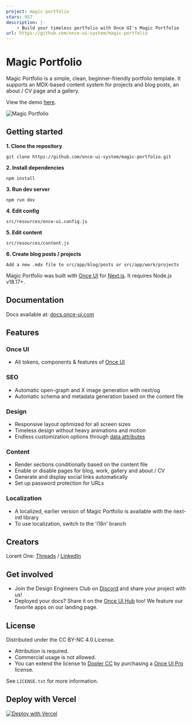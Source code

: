 ```yaml
---
project: magic-portfolio
stars: 957
description: |-
    ⚡ Build your timeless portfolio with Once UI's Magic Portfolio
url: https://github.com/once-ui-system/magic-portfolio
---
```


# Magic Portfolio

Magic Portfolio is a simple, clean, beginner-friendly portfolio template. It supports an MDX-based content system for projects and blog posts, an about / CV page and a gallery.

View the demo [here](https://demo.magic-portfolio.com).

![Magic Portfolio](public/images/og/home.jpg)

## Getting started

**1. Clone the repository**
```
git clone https://github.com/once-ui-system/magic-portfolio.git
```

**2. Install dependencies**
```
npm install
```

**3. Run dev server**
```
npm run dev
```

**4. Edit config**
```
src/resources/once-ui.config.js
```

**5. Edit content**
```
src/resources/content.js
```

**6. Create blog posts / projects**
```
Add a new .mdx file to src/app/blog/posts or src/app/work/projects
```

Magic Portfolio was built with [Once UI](https://once-ui.com) for [Next.js](https://nextjs.org). It requires Node.js v18.17+.

## Documentation

Docs available at: [docs.once-ui.com](https://docs.once-ui.com/docs/magic-portfolio/quick-start)

## Features

### Once UI
- All tokens, components & features of [Once UI](https://once-ui.com)

### SEO
- Automatic open-graph and X image generation with next/og
- Automatic schema and metadata generation based on the content file

### Design
- Responsive layout optimized for all screen sizes
- Timeless design without heavy animations and motion
- Endless customization options through [data attributes](https://once-ui.com/docs/theming)

### Content
- Render sections conditionally based on the content file
- Enable or disable pages for blog, work, gallery and about / CV
- Generate and display social links automatically
- Set up password protection for URLs

### Localization
- A localized, earlier version of Magic Portfolio is available with the next-intl library
- To use localization, switch to the 'i18n' branch

## Creators

Lorant One: [Threads](https://www.threads.net/@lorant.one) / [LinkedIn](https://www.linkedin.com/in/lorant-one/)

## Get involved

- Join the Design Engineers Club on [Discord](https://discord.com/invite/5EyAQ4eNdS) and share your project with us!
- Deployed your docs? Share it on the [Once UI Hub](https://once-ui.com/hub) too! We feature our favorite apps on our landing page.

## License

Distributed under the CC BY-NC 4.0 License.
- Attribution is required.
- Commercial usage is not allowed.
- You can extend the license to [Dopler CC](https://dopler.app/license) by purchasing a [Once UI Pro](https://once-ui.com/pricing) license.

See `LICENSE.txt` for more information.

## Deploy with Vercel

[![Deploy with Vercel](https://vercel.com/button)](https://vercel.com/new/clone?repository-url=https%3A%2F%2Fgithub.com%2Fonce-ui-system%2Fmagic-portfolio&project-name=portfolio&repository-name=portfolio&redirect-url=https%3A%2F%2Fgithub.com%2Fonce-ui-system%2Fmagic-portfolio&demo-title=Magic%20Portfolio&demo-description=Showcase%20your%20designers%20or%20developer%20portfolio&demo-url=https%3A%2F%2Fdemo.magic-portfolio.com&demo-image=%2F%2Fraw.githubusercontent.com%2Fonce-ui-system%2Fmagic-portfolio%2Fmain%2Fpublic%2Fimages%2Fog%2Fhome.jpg)
